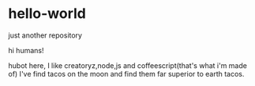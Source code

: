 # hello-world
just another repository

hi humans!

hubot here, I like creatoryz,node,js and coffeescript(that's what i'm made of)
I've find tacos on the moon and find them far superior to earth tacos.
